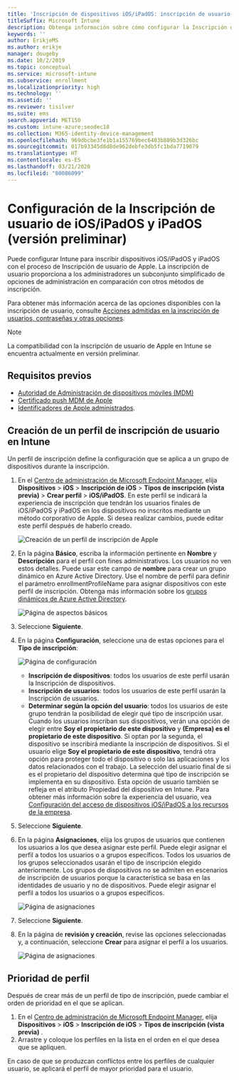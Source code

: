 ```yaml
---
title: 'Inscripción de dispositivos iOS/iPadOS: inscripción de usuario'
titleSuffix: Microsoft Intune
description: Obtenga información sobre cómo configurar la Inscripción de usuario de iOS/iPadOS y iPadOS.
keywords: ''
author: ErikjeMS
ms.author: erikje
manager: dougeby
ms.date: 10/2/2019
ms.topic: conceptual
ms.service: microsoft-intune
ms.subservice: enrollment
ms.localizationpriority: high
ms.technology: ''
ms.assetid: ''
ms.reviewer: tisilver
ms.suite: ems
search.appverid: MET150
ms.custom: intune-azure;seodec18
ms.collection: M365-identity-device-management
ms.openlocfilehash: 969dbcbe3fe1b1a155769bec6403b889b3d326bc
ms.sourcegitcommit: 017b93345d8d8de962debfe3db5fc1bda7719079
ms.translationtype: HT
ms.contentlocale: es-ES
ms.lasthandoff: 03/21/2020
ms.locfileid: "80086099"
---
```

# <a name="set-up-iosipados-and-ipados-user-enrollment-preview"></a>Configuración de la Inscripción de usuario de iOS/iPadOS y iPadOS (versión preliminar)

Puede configurar Intune para inscribir dispositivos iOS/iPadOS y iPadOS con el proceso de Inscripción de usuario de Apple. La inscripción de usuario proporciona a los administradores un subconjunto simplificado de opciones de administración en comparación con otros métodos de inscripción.

Para obtener más información acerca de las opciones disponibles con la inscripción de usuario, consulte [Acciones admitidas en la inscripción de usuarios, contraseñas y otras opciones](ios-user-enrollment-supported-actions.md).

> [!NOTE]
> La compatibilidad con la inscripción de usuario de Apple en Intune se encuentra actualmente en versión preliminar.

## <a name="prerequisites"></a>Requisitos previos
- [Autoridad de Administración de dispositivos móviles (MDM)](../fundamentals/mdm-authority-set.md)
- [Certificado push MDM de Apple](apple-mdm-push-certificate-get.md)
- [Identificadores de Apple administrados](https://support.apple.com/guide/apple-business-manager/mdm1c9622977/web).

## <a name="create-a-user-enrollment-profile-in-intune"></a>Creación de un perfil de inscripción de usuario en Intune

Un perfil de inscripción define la configuración que se aplica a un grupo de dispositivos durante la inscripción. 

1. En el [Centro de administración de Microsoft Endpoint Manager](https://go.microsoft.com/fwlink/?linkid=2109431), elija **Dispositivos** > **iOS** > **Inscripción de iOS** > **Tipos de inscripción (vista previa)**  > **Crear perfil** > **iOS/iPadOS**. En este perfil se indicará la experiencia de inscripción que tendrán los usuarios finales de iOS/iPadOS y iPadOS en los dispositivos no inscritos mediante un método corporativo de Apple. Si desea realizar cambios, puede editar este perfil después de haberlo creado.

    ![Creación de un perfil de inscripción de Apple](./media/ios-user-enrollment/create-profile.png)

2. En la página **Básico**, escriba la información pertinente en **Nombre** y **Descripción** para el perfil con fines administrativos. Los usuarios no ven estos detalles. Puede usar este campo de **nombre** para crear un grupo dinámico en Azure Active Directory. Use el nombre de perfil para definir el parámetro enrollmentProfileName para asignar dispositivos con este perfil de inscripción. Obtenga más información sobre los [grupos dinámicos de Azure Active Directory](https://docs.microsoft.com/azure/active-directory/active-directory-groups-dynamic-membership-azure-portal#rules-for-devices).

    ![Página de aspectos básicos](./media/ios-user-enrollment/basics-page.png)

3. Seleccione **Siguiente**.

4. En la página **Configuración**, seleccione una de estas opciones para el **Tipo de inscripción**:

    ![Página de configuración](./media/ios-user-enrollment/settings-page.png)

    - **Inscripción de dispositivos**: todos los usuarios de este perfil usarán la Inscripción de dispositivos.
    - **Inscripción de usuarios**: todos los usuarios de este perfil usarán la Inscripción de usuarios.
    - **Determinar según la opción del usuario**: todos los usuarios de este grupo tendrán la posibilidad de elegir qué tipo de inscripción usar. Cuando los usuarios inscriban sus dispositivos, verán una opción de elegir entre **Soy el propietario de este dispositivo** y **(Empresa) es el propietario de este dispositivo**. Si optan por la segunda, el dispositivo se inscribirá mediante la inscripción de dispositivos. Si el usuario elige **Soy el propietario de este dispositivo**, tendrá otra opción para proteger todo el dispositivo o solo las aplicaciones y los datos relacionados con el trabajo. La selección del usuario final de si es el propietario del dispositivo determina qué tipo de inscripción se implementa en su dispositivo. Esta opción de usuario también se refleja en el atributo Propiedad del dispositivo en Intune. Para obtener más información sobre la experiencia del usuario, vea [Configuración del acceso de dispositivos iOS/iPadOS a los recursos de la empresa](https://docs.microsoft.com/mem/intune/user-help/enroll-your-device-in-intune-macos-cp).
    
5. Seleccione **Siguiente**.

6. En la página **Asignaciones**, elija los grupos de usuarios que contienen los usuarios a los que desea asignar este perfil. Puede elegir asignar el perfil a todos los usuarios o a grupos específicos. Todos los usuarios de los grupos seleccionados usarán el tipo de inscripción elegido anteriormente. Los grupos de dispositivos no se admiten en escenarios de inscripción de usuarios porque la característica se basa en las identidades de usuario y no de dispositivos. Puede elegir asignar el perfil a todos los usuarios o a grupos específicos.

    ![Página de asignaciones](./media/ios-user-enrollment/assignments-page.png)

7. Seleccione **Siguiente**.

8. En la página de **revisión y creación**, revise las opciones seleccionadas y, a continuación, seleccione **Crear** para asignar el perfil a los usuarios.

    ![Página de asignaciones](./media/ios-user-enrollment/assignments-page.png)


## <a name="profile-priority"></a>Prioridad de perfil

Después de crear más de un perfil de tipo de inscripción, puede cambiar el orden de prioridad en el que se aplican.

1. En el [Centro de administración de Microsoft Endpoint Manager](https://go.microsoft.com/fwlink/?linkid=2109431), elija **Dispositivos** > **iOS** > **Inscripción de iOS** > **Tipos de inscripción (vista previa)** .
2. Arrastre y coloque los perfiles en la lista en el orden en el que desea que se apliquen.

En caso de que se produzcan conflictos entre los perfiles de cualquier usuario, se aplicará el perfil de mayor prioridad para el usuario.


